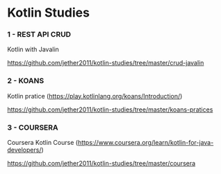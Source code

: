 # Kotlin Studies

### 1 - REST API CRUD
Kotlin with Javalin

https://github.com/jether2011/kotlin-studies/tree/master/crud-javalin

### 2 - KOANS
Kotlin pratice (https://play.kotlinlang.org/koans/Introduction/)

https://github.com/jether2011/kotlin-studies/tree/master/koans-pratices

### 3 - COURSERA
Coursera Kotlin Course (https://www.coursera.org/learn/kotlin-for-java-developers/)

https://github.com/jether2011/kotlin-studies/tree/master/coursera

